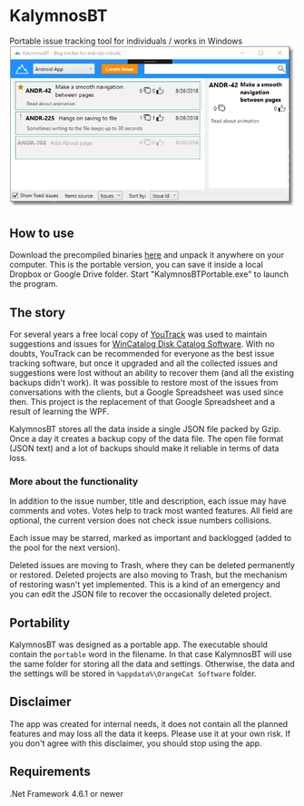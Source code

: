 # KalymnosBT
Portable issue tracking tool for individuals / works in Windows
![KalymnosBT Main Window](/Downloads/KalymnosBT.png)

## How to use
Download the precompiled binaries [here](/Downloads/KalymnosBTPortable_1_3.zip?raw=true) and unpack it anywhere on your computer. This is the portable version, you can save it inside a local Dropbox or Google Drive folder. Start "KalymnosBTPortable.exe" to launch the program.

## The story
For several years a free local copy of [YouTrack](https://www.jetbrains.com/youtrack/) was used to maintain suggestions and issues for [WinCatalog Disk Catalog Software](https://www.wincatalog.com). With no doubts, YouTrack can be recommended for everyone as the best issue tracking software, but once it upgraded and all the collected issues and suggestions were lost without an ability to recover them (and all the existing backups didn't work). It was possible to restore most of the issues from conversations with the clients, but a Google Spreadsheet was used since then. This project is the replacement of that Google Spreadsheet and a result of learning the WPF.

KalymnosBT stores all the data inside a single JSON file packed by Gzip. Once a day it creates a backup copy of the data file. The open file format (JSON text) and a lot of backups should make it reliable in terms of data loss.

### More about the functionality
In addition to the issue number, title and description, each issue may have comments and votes. Votes help to track most wanted features. All field are optional, the current version does not check issue numbers collisions.

Each issue may be starred, marked as important and backlogged (added to the pool for the next version). 

Deleted issues are moving to Trash, where they can be deleted permanently or restored. Deleted projects are also moving to Trash, but the mechanism of restoring wasn't yet implemented. This is a kind of an emergency and you can edit the JSON file to recover the occasionally deleted project.

## Portability
KalymnosBT was designed as a portable app. The executable should contain the `portable` word in the filename. In that case KalymnosBT will use the same folder for storing all the data and settings. Otherwise, the data and the settings will be stored in `%appdata%\OrangeCat Software` folder.

## Disclaimer
The app was created for internal needs, it does not contain all the planned features and may loss all the data it keeps. Please use it at your own risk. If you don't agree with this disclaimer, you should stop using the app.

## Requirements
.Net Framework 4.6.1 or newer

